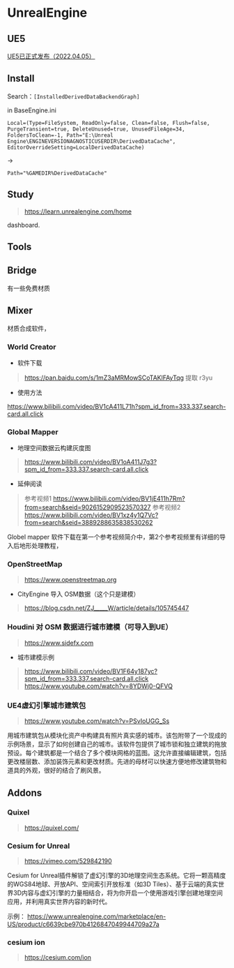 # UnrealEngine

## UE5

[UE5已正式发布（2022.04.05）](./UE5.md)


## Install

Search：`[InstalledDerivedDataBackendGraph]`

in BaseEngine.ini
```
Local=(Type=FileSystem, ReadOnly=false, Clean=false, Flush=false, PurgeTransient=true, DeleteUnused=true, UnusedFileAge=34, FoldersToClean=-1, Path="E:\Unreal Engine\ENGINEVERSIONAGNOSTICUSERDIR\DerivedDataCache", EditorOverrideSetting=LocalDerivedDataCache)
```
->
```
Path="%GAMEDIR%DerivedDataCache"
```


## Study

> https://learn.unrealengine.com/home


dashboard.

## Tools

## Bridge

有一些免费材质


## Mixer

材质合成软件，


### World Creator

- 软件下载

> https://pan.baidu.com/s/1mZ3aMRMowSCoTAKlFAyTqg
> 提取 r3yu

- 使用方法

https://www.bilibili.com/video/BV1cA411L71h?spm_id_from=333.337.search-card.all.click

### Global Mapper

- 地理空间数据云构建灰度图

> https://www.bilibili.com/video/BV1oA411J7g3?spm_id_from=333.337.search-card.all.click

- 延伸阅读

> 参考视频1 https://www.bilibili.com/video/BV1jE411h7Rm?from=search&seid=9026152909523570327
> 参考视频2 https://www.bilibili.com/video/BV1xz4y1Q7Vc?from=search&seid=3889288635838530262

Globel mapper 软件下载在第一个参考视频简介中，第2个参考视频里有详细的导入后地形处理教程，


### OpenStreetMap

> https://www.openstreetmap.org


- CityEngine 导入 OSM数据（这个只是建模）

> https://blog.csdn.net/ZJ_____W/article/details/105745447


### Houdini 对 OSM 数据进行城市建模（可导入到UE）


> https://www.sidefx.com


- 城市建模示例

> https://www.bilibili.com/video/BV1F64y187yc?spm_id_from=333.337.search-card.all.click
> https://www.youtube.com/watch?v=8YDWj0-QFVQ

### UE4虚幻引擎城市建筑包

> https://www.youtube.com/watch?v=PSvIoUGG_Ss

用城市建筑包从模块化资产中构建具有照片真实感的城市。该包附带了一个现成的示例场景，显示了如何创建自己的城市。该软件包提供了城市锁和独立建筑的拖放预设。每个建筑都是一个结合了多个模块网格的蓝图。这允许直接编辑建筑，包括更改楼层数、添加装饰元素和更改材质。先进的母材可以快速方便地修改建筑物和道具的外观，很好的结合了刷风景。


## Addons


### Quixel

> https://quixel.com/


### Cesium for Unreal

> https://vimeo.com/529842190

Cesium for Unreal插件解锁了虚幻引擎的3D地理空间生态系统。它将一颗高精度的WGS84地球、开放API、空间索引开放标准（如3D Tiles）、基于云端的真实世界3D内容与虚幻引擎的力量相结合，将为你开启一个使用游戏引擎创建地理空间应用，并利用真实世界内容的新时代。

示例： https://www.unrealengine.com/marketplace/en-US/product/c6639cbe970b4126847049944709a27a

### cesium ion

> https://cesium.com/ion
